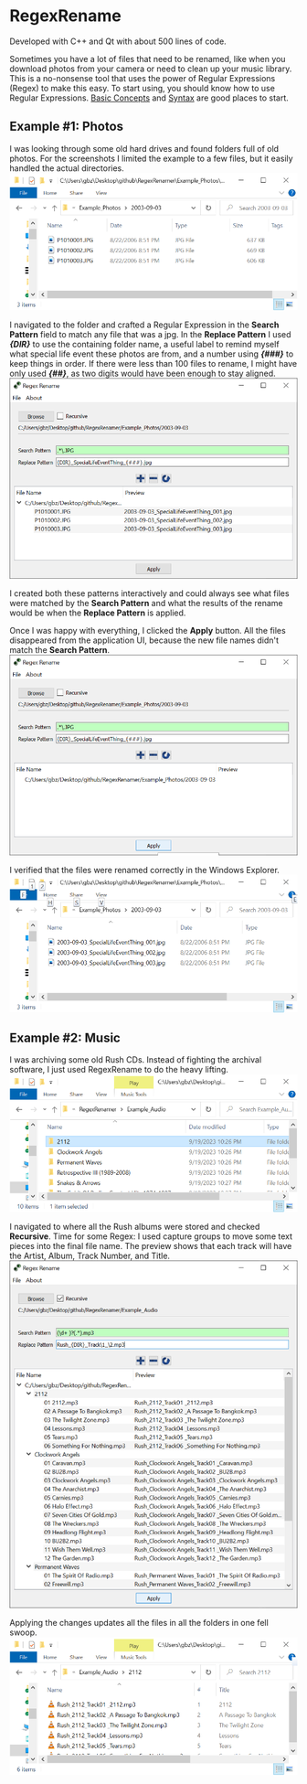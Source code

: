 # RegexRename

Developed with C++ and Qt with about 500 lines of code.

Sometimes you have a lot of files that need to be renamed, like when you download photos from your camera or need to clean up your music library. This is a no-nonsense tool that uses the power of Regular Expressions (Regex) to make this easy. To start using, you should know how to use Regular Expressions. [Basic Concepts](https://en.wikipedia.org/wiki/Regular_expression#Basic_concepts) and [Syntax](https://en.wikipedia.org/wiki/Regular_expression#Syntax) are good places to start.

## Example #1: Photos
I was looking through some old hard drives and found folders full of old photos. For the screenshots I limited the example to a few files, but it easily handled the actual directories.
![Unlabeled Photos](Screenshots/Photos_01.png)

I navigated to the folder and crafted a Regular Expression in the **Search Pattern** field to match any file that was a jpg. In the **Replace Pattern** I used **_{DIR}_** to use the containing folder name, a useful label to remind myself what special life event these photos are from, and a number using **_{###}_** to keep things in order. If there were less than 100 files to rename, I might have only used **_{##}_**, as two digits would have been enough to stay aligned.
![Previewing Patterns](Screenshots/Photos_02.png)

I created both these patterns interactively and could always see what files were matched by the **Search Pattern** and what the results of the rename would be when the **Replace Pattern** is applied.

Once I was happy with everything, I clicked the **Apply** button. All the files disappeared from the application UI, because the new file names didn't match the **Search Pattern**.
![Applied Replace Pattern](Screenshots/Photos_03.png)

I verified that the files were renamed correctly in the Windows Explorer.
![Renamed Photos](Screenshots/Photos_04.png)

## Example #2: Music

I was archiving some old Rush CDs. Instead of fighting the archival software, I just used RegexRename to do the heavy lifting.
![Rush Albums](Screenshots/Music_01.png)

I navigated to where all the Rush albums were stored and checked **Recursive**. Time for some Regex: I used capture groups to move some text pieces into the final file name. The preview shows that each track will have the Artist, Album, Track Number, and Title.
![Previewing Patterns](Screenshots/Music_02.png)

Applying the changes updates all the files in all the folders in one fell swoop.
![Renamed Music Tracks](Screenshots/Music_03.png)
